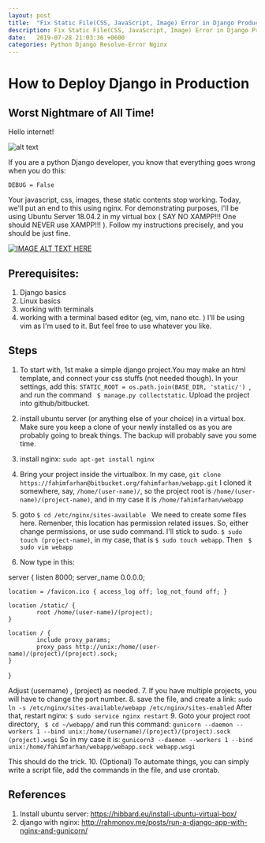 ```yaml
---
layout: post
title:  "Fix Static File(CSS, JavaScript, Image) Error in Django Production with Nginx"
description: Fix Static File(CSS, JavaScript, Image) Error in Django Production with Nginx.
date:   2019-07-28 21:03:36 +0600
categories: Python Django Resolve-Error Nginx
---
```

# How to Deploy Django in Production 
## Worst Nightmare of All Time!
Hello internet!

![alt text](https://i.imgur.com/hBHkhGN.jpg "Logo Title Text 1")

If you are a python Django developer, you know that everything goes wrong when you do this:
```
DEBUG = False
```
Your javascript, css, images, these static contents stop working. Today, we'll put an end to this using nginx. 
For demonstrating purposes, I'll be using Ubuntu Server 18.04.2 in my virtual box ( SAY NO XAMPP!!! One should NEVER use XAMPP!!! ). Follow my instructions precisely, and you should be just fine.

[![IMAGE ALT TEXT HERE](http://img.youtube.com/vi/4Ouc1VPNpMU/0.jpg)](http://www.youtube.com/watch?v=4Ouc1VPNpMU)
## Prerequisites:
1. Django basics
2. Linux basics 
3. working with terminals
4. working with a terminal based editor (eg, vim, nano etc. ) I'll be using vim as I'm used to it. But feel free to use whatever you like.
## Steps
1. To start with, 1st make a simple django project.You may make an html template, and connect your css stuffs (not needed though). In your settings, add this: ```STATIC_ROOT = os.path.join(BASE_DIR, 'static/') ```, and run the command ``` $ manage.py collectstatic```. Upload the project into github/bitbucket.

2. install ubuntu server (or anything else of your choice) in a virtual box. Make sure you keep a clone of your newly installed os as you are probably going to break things. The backup will probably save you some time.
3. install nginx:
``` sudo apt-get install nginx ```
4. Bring your project inside the virtualbox. In my case, 
``` git clone https://fahimfarhan@bitbucket.org/fahimfarhan/webapp.git ```
I cloned it somewhere, say, ```/home/(user-name)/```, so the project root is  ```/home/(user-name)/(project-name)```, and in my case it is ```/home/fahimfarhan/webapp```

5. goto ```$ cd /etc/nginx/sites-available ```
We need to create some files here. Remenber, this location has permission related issues. So, either change permissions, or use sudo command. I'll stick to sudo.
```$ sudo touch (project-name)```, in my case, that is 
```$ sudo touch webapp```. Then ``` $ sudo vim webapp```
 
 6. Now type in this:
 
 server {
    listen 8000;
    server_name 0.0.0.0;

    location = /favicon.ico { access_log off; log_not_found off; }

    location /static/ {
            root /home/(user-name)/(project);
    }

    location / {
            include proxy_params;
            proxy_pass http://unix:/home/(user-name)/(project)/(project).sock;
    }
}
 
 Adjust (username) , (project) as needed.
7. If you have multiple projects, you will have to change the port number.
8. save the file, and create a link:
``` sudo ln -s /etc/nginx/sites-available/webapp /etc/nginx/sites-enabled ```
After that, restart nginx:
``` $ sudo service nginx restart ```
9. Goto your project root directory, ``` $ cd ~/webapp/``` and run this command:
``` gunicorn --daemon --workers 1 --bind unix:/home/(username)/(project)/(project).sock (project).wsgi ```
So in my case it is: ``` gunicorn3 --daemon --workers 1 --bind unix:/home/fahimfarhan/webapp/webapp.sock webapp.wsgi ```

This should do the trick.
10. (Optional) To automate things, you can simply write a script file, add the commands in the file, and use crontab.
## References
1. Install ubuntu server: https://hibbard.eu/install-ubuntu-virtual-box/
2. django with nginx: http://rahmonov.me/posts/run-a-django-app-with-nginx-and-gunicorn/